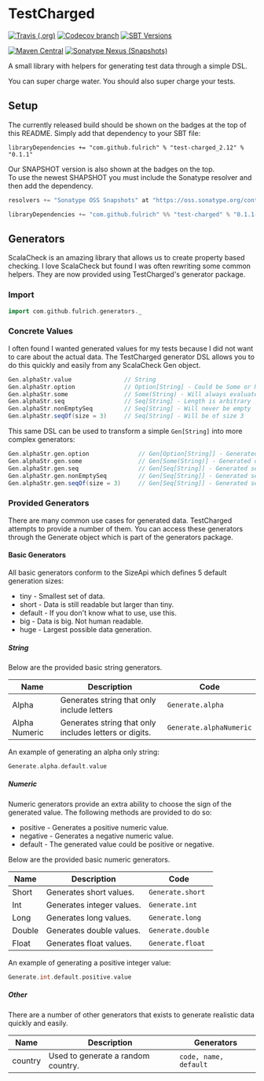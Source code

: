 # TestCharged

[![Travis (.org)](https://img.shields.io/travis/fulrich/TestCharged.svg?style=flat-square)](https://travis-ci.org/fulrich/TestCharged)
[![Codecov branch](https://img.shields.io/codecov/c/github/fulrich/TestCharged/master.svg?style=flat-square)](https://codecov.io/gh/fulrich/TestCharged/branch/master)
[![SBT Versions](https://img.shields.io/badge/versions-2.11%20%7C%202.12-blue.svg?style=flat-square)](https://github.com/fulrich/TestCharged/blob/455d73f549c5edd0d71d2d13748cd8c458483d20/build.sbt#L3)

[![Maven Central](https://img.shields.io/maven-central/v/com.github.fulrich/test-charged_2.12.svg?style=flat-square)](https://search.maven.org/artifact/com.github.fulrich/test-charged_2.12/0.1.1/jar)
[![Sonatype Nexus (Snapshots)](https://img.shields.io/nexus/s/https/oss.sonatype.org/com.github.fulrich/test-charged_2.12.svg?style=flat-square)](https://oss.sonatype.org/content/repositories/snapshots/com/github/fulrich/test-charged_2.12/)

A small library with helpers for generating test data through a simple DSL.

You can super charge water.  You should also super charge your tests.

## Setup
The currently released build should be shown on the badges at the top of this README.
Simply add that dependency to your SBT file:

`libraryDependencies += "com.github.fulrich" % "test-charged_2.12" % "0.1.1"`

Our SNAPSHOT version is also shown at the badges on the top.  
To use the newest SHAPSHOT you must include the Sonatype resolver and then add the dependency.

```scala
resolvers += "Sonatype OSS Snapshots" at "https://oss.sonatype.org/content/repositories/snapshots"

libraryDependencies += "com.github.fulrich" %% "test-charged" % "0.1.1-SNAPSHOT" % "test"
```

## Generators
ScalaCheck is an amazing library that allows us to create property based checking. 
I love ScalaCheck but found I was often rewriting some common helpers.
They are now provided using TestCharged's generator package.

### Import
```scala
import com.github.fulrich.generators._
```

### Concrete Values
I often found I wanted generated values for my tests because I did not want to care about the actual data. The TestCharged generator DSL allows you to do this quickly and easily from any ScalaCheck Gen object.

```scala
Gen.alphaStr.value               // String
Gen.alphaStr.option              // Option[String] - Could be Some or None
Gen.alphaStr.some                // Some(String) - Will always evaluate to Some
Gen.alphaStr.seq                 // Seq[String] - Length is arbitrary
Gen.alphaStr.nonEmptySeq         // Seq[String] - Will never be empty
Gen.alphaStr.seqOf(size = 3)     // Seq[String] - Will be of size 3
``` 

This same DSL can be used to transform a simple `Gen[String]` into more complex generators:

```scala
Gen.alphaStr.gen.option              // Gen[Option[String]] - Generated option could be Some or None
Gen.alphaStr.gen.some                // Gen[Some(String)] - Generated option will always evaluate to Some
Gen.alphaStr.gen.seq                 // Gen[Seq[String]] - Generated sequence's length is arbitrary
Gen.alphaStr.gen.nonEmptySeq         // Gen[Seq[String]] - Generated sequence will never be empty
Gen.alphaStr.gen.seqOf(size = 3)     // Gen[Seq[String]] - Generated sequence will be of size 3
```

### Provided Generators
There are many common use cases for generated data.  TestCharged attempts to provide a number of them.
You can access these generators through the Generate object which is part of the generators package.

#### Basic Generators
All basic generators conform to the SizeApi which defines 5 default generation sizes:

*  tiny - Smallest set of data.
*  short - Data is still readable but larger than tiny.
*  default - If you don't know what to use, use this.
*  big - Data is big.  Not human readable.
*  huge - Largest possible data generation.

##### String
Below are the provided basic string generators.

| Name          | Description                                            | Code                    |
| ------------- | ------------------------------------------------------ | ----------------------- |
| Alpha         | Generates string that only include letters             | `Generate.alpha`        |
| Alpha Numeric | Generates string that only includes letters or digits. | `Generate.alphaNumeric` |

An example of generating an alpha only string:
```scala
Generate.alpha.default.value
```

##### Numeric
Numeric generators provide an extra ability to choose the sign of the generated value.
The following methods are provided to do so:

*  positive - Generates a positive numeric value.
*  negative - Generates a negative numeric value.
*  default - The generated value could be positive or negative.

Below are the provided basic numeric generators.

| Name   | Description               | Code              |
| ------ | ------------------------- | ----------------- |
| Short  | Generates short values.   | `Generate.short`  |
| Int    | Generates integer values. | `Generate.int`    |
| Long   | Generates long values.    | `Generate.long`   |
| Double | Generates double values.  | `Generate.double` |
| Float  | Generates float values.   | `Generate.float`  |

An example of generating a positive integer value:
```scala
Generate.int.default.positive.value
```

##### Other
There are a number of other generators that exists to generate realistic data quickly and easily.

| Name    | Description                        | Generators            |
| ------- | ---------------------------------- | --------------------- |
| country | Used to generate a random country. | `code, name, default` |
